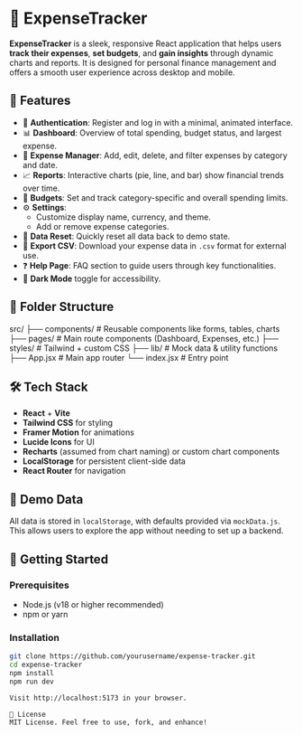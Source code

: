 # 💸 ExpenseTracker

**ExpenseTracker** is a sleek, responsive React application that helps users **track their expenses**, **set budgets**, and **gain insights** through dynamic charts and reports. It is designed for personal finance management and offers a smooth user experience across desktop and mobile.

## 🚀 Features

- 🔐 **Authentication**: Register and log in with a minimal, animated interface.
- 📊 **Dashboard**: Overview of total spending, budget status, and largest expense.
- 🧾 **Expense Manager**: Add, edit, delete, and filter expenses by category and date.
- 📈 **Reports**: Interactive charts (pie, line, and bar) show financial trends over time.
- 🎯 **Budgets**: Set and track category-specific and overall spending limits.
- ⚙️ **Settings**:
  - Customize display name, currency, and theme.
  - Add or remove expense categories.
- 🧹 **Data Reset**: Quickly reset all data back to demo state.
- 📁 **Export CSV**: Download your expense data in `.csv` format for external use.
- ❓ **Help Page**: FAQ section to guide users through key functionalities.
- 🌙 **Dark Mode** toggle for accessibility.

## 📂 Folder Structure
src/
├── components/ # Reusable components like forms, tables, charts
├── pages/ # Main route components (Dashboard, Expenses, etc.)
├── styles/ # Tailwind + custom CSS
├── lib/ # Mock data & utility functions
├── App.jsx # Main app router
└── index.jsx # Entry point

## 🛠️ Tech Stack

- **React** + **Vite**
- **Tailwind CSS** for styling
- **Framer Motion** for animations
- **Lucide Icons** for UI
- **Recharts** (assumed from chart naming) or custom chart components
- **LocalStorage** for persistent client-side data
- **React Router** for navigation

## 🧪 Demo Data

All data is stored in `localStorage`, with defaults provided via `mockData.js`. This allows users to explore the app without needing to set up a backend.

## 🧰 Getting Started

### Prerequisites

- Node.js (v18 or higher recommended)
- npm or yarn

### Installation

```bash
git clone https://github.com/yourusername/expense-tracker.git
cd expense-tracker
npm install
npm run dev

Visit http://localhost:5173 in your browser.

📄 License
MIT License. Feel free to use, fork, and enhance!



